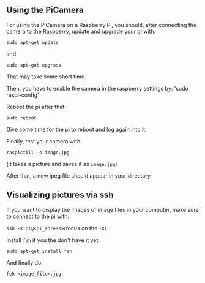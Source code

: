 ## Using the PiCamera
For using the PiCamera on a Raspberry Pi, you should, after connecting the camera to the Raspberry, update and upgrade your pi with:

`sudo apt-get update`

and

`sudo apt-get upgrade`

That may take some short time.

Then, you have to enable the camera in the raspberry settings by:
'sudo raspi-config'

Reboot the pi after that:

`sudo reboot`

Give some time for the pi to reboot and log again into it.

Finally, test your camera with:

`raspistill -o image.jpg`

(it takes a picture and saves it as `image.jpg`)

After that, a new jpeg file should appear in your directory.

## Visualizing pictures via ssh
If you want to display the images of image files in your computer, make sure to connect to the pi with:

`ssh -X pi@<pi_adress>`(focus on the `-X`)

Install `feh` if you the don't have it yet:

`sudo apt-get install feh`

And finally do:

`feh <image_file>.jpg`

